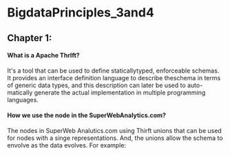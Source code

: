 # BigdataPrinciples_3and4

## Chapter 1:
#### What is a Apache Thrlft?

It's a tool that can be used to define staticallytyped, enforceable schemas. It provides an interface definition language to describe theschema in terms of generic data types, and this description can later be used to auto-matically generate the actual implementation in multiple programming languages.


#### How we use the node in the SuperWebAnalytics.com?

The nodes in SuperWeb Analutics.com using Thirft unions  that can be used for nodes with a singe representations. And, the unions allow the schema to envolve as the data evolves. For example:
